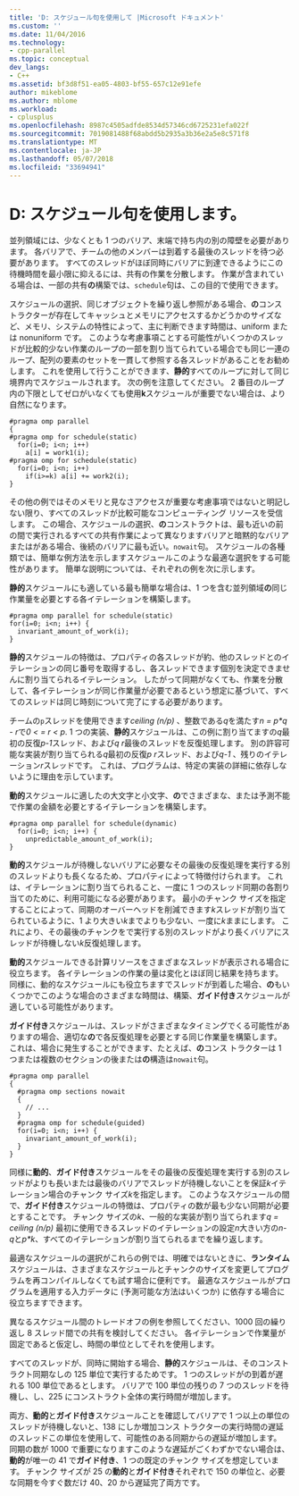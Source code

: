 ```yaml
---
title: 'D: スケジュール句を使用して |Microsoft ドキュメント'
ms.custom: ''
ms.date: 11/04/2016
ms.technology:
- cpp-parallel
ms.topic: conceptual
dev_langs:
- C++
ms.assetid: bf3d8f51-ea05-4803-bf55-657c12e91efe
author: mikeblome
ms.author: mblome
ms.workload:
- cplusplus
ms.openlocfilehash: 8987c4505adfde8534d57346cd6725231efa022f
ms.sourcegitcommit: 7019081488f68abdd5b2935a3b36e2a5e8c571f8
ms.translationtype: MT
ms.contentlocale: ja-JP
ms.lasthandoff: 05/07/2018
ms.locfileid: "33694941"
---
```

# <a name="d-using-the-schedule-clause"></a>D: スケジュール句を使用します。
並列領域には、少なくとも 1 つのバリア、末端で持ち内の別の障壁を必要があります。 各バリアで、チームの他のメンバーは到着する最後のスレッドを待つ必要があります。 すべてのスレッドがほぼ同時にバリアに到達できるようにこの待機時間を最小限に抑えるには、共有の作業を分散します。 作業が含まれている場合は、一部の共有**の**構築では、`schedule`句は、この目的で使用できます。  
  
 スケジュールの選択、同じオブジェクトを繰り返し参照がある場合、**の**コンス トラクターが存在してキャッシュとメモリにアクセスするかどうかのサイズなど、メモリ、システムの特性によって、主に判断できます時間は、uniform または nonuniform です。 このような考慮事項ことする可能性がいくつかのスレッドが比較的少ない作業のループの一部を割り当てられている場合でも同じ一連のループ、配列の要素のセットを一貫して参照する各スレッドがあることをお勧めします。 これを使用して行うことができます、**静的**すべてのループに対して同じ境界内でスケジュールされます。 次の例を注意してください。 2 番目のループ内の下限としてゼロがいなくても使用**k**スケジュールが重要でない場合は、より自然になります。  
  
```  
#pragma omp parallel  
{  
#pragma omp for schedule(static)  
  for(i=0; i<n; i++)  
    a[i] = work1(i);  
#pragma omp for schedule(static)  
  for(i=0; i<n; i++)  
    if(i>=k) a[i] += work2(i);  
}  
```  
  
 その他の例ではそのメモリと見なさアクセスが重要な考慮事項ではないと明記しない限り、すべてのスレッドが比較可能なコンピューティング リソースを受信します。 この場合、スケジュールの選択、**の**コンストラクトは、最も近いの前の間で実行されるすべての共有作業によって異なりますバリアと暗黙的なバリアまたはがある場合、後続のバリアに最も近い。`nowait`句。 スケジュールの各種類では、簡単な例方法を示しますスケジュールこのような最適な選択をする可能性があります。 簡単な説明については、それぞれの例を次に示します。  
  
 **静的**スケジュールにも適している最も簡単な場合は、1 つを含む並列領域**の**同じ作業量を必要とする各イテレーションを構築します。  
  
```  
#pragma omp parallel for schedule(static)  
for(i=0; i<n; i++) {  
  invariant_amount_of_work(i);  
}  
```  
  
 **静的**スケジュールの特徴は、プロパティの各スレッドが約、他のスレッドとのイテレーションの同じ番号を取得するし、各スレッドできます個別を決定できませんに割り当てられるイテレーション。 したがって同期がなくても、作業を分散して、各イテレーションが同じ作業量が必要であるという想定に基づいて、すべてのスレッドは同じ時刻について完了にする必要があります。  
  
 チームの`p`スレッドを使用できます*ceiling (n/p)* 、整数である*q*を満たす*n = p\*q - r*で*0 < = r < p*. 1 つの実装、**静的**スケジュールは、この例に割り当てますの*q*最初の反復*p-1*スレッド、および*q r*最後のスレッドを反復処理します。  別の許容可能な実装が割り当てられる*q*最初の反復*p r*スレッド、および*q-1* 、残りのイテレーション*r*スレッドです。 これは、プログラムは、特定の実装の詳細に依存しないように理由を示しています。  
  
 **動的**スケジュールに適したの大文字と小文字、**の**でさまざまな、または予測不能で作業の金額を必要とするイテレーションを構築します。  
  
```  
#pragma omp parallel for schedule(dynamic)  
  for(i=0; i<n; i++) {  
    unpredictable_amount_of_work(i);  
}  
```  
  
 **動的**スケジュールが待機しないバリアに必要なその最後の反復処理を実行する別のスレッドよりも長くなるため、プロパティによって特徴付けられます。 これは、イテレーションに割り当てられること、一度に 1 つのスレッド同期の各割り当てのために、利用可能になる必要があります。 最小のチャンク サイズを指定することによって、同期のオーバーヘッドを削減できます*k*スレッドが割り当てられているように、1 より大きい*k*までよりも少ない、一度に*k*ままにします。 これにより、その最後のチャンクをで実行する別のスレッドがより長くバリアにスレッドが待機しない*k*反復処理します。  
  
 **動的**スケジュールできる計算リソースをさまざまなスレッドが表示される場合に役立ちます。 各イテレーションの作業の量は変化とほぼ同じ結果を持ちます。 同様に、動的なスケジュールにも役立ちますでスレッドが到着した場合、**の**もいくつかでこのような場合のさまざまな時間は、構築、**ガイド付き**スケジュールが適している可能性があります。  
  
 **ガイド付き**スケジュールは、スレッドがさまざまなタイミングでくる可能性がありますの場合、適切な**の**で各反復処理を必要とする同じ作業量を構築します。 これは、場合に発生することができます、たとえば、**の**コンス トラクターは 1 つまたは複数のセクションの後または**の**構造は`nowait`句。  
  
```  
#pragma omp parallel  
{  
  #pragma omp sections nowait  
  {  
    // ...  
  }  
  #pragma omp for schedule(guided)  
  for(i=0; i<n; i++) {  
    invariant_amount_of_work(i);  
  }  
}  
```  
  
 同様に**動的**、**ガイド付き**スケジュールをその最後の反復処理を実行する別のスレッドがよりも長いまたは最後のバリアでスレッドが待機しないことを保証*k*イテレーション場合のチャンク サイズ*k*を指定します。 このようなスケジュールの間で、**ガイド付き**スケジュールの特徴は、プロパティの数が最も少ない同期が必要とすることです。 チャンク サイズの*k*、一般的な実装が割り当てられます*q = ceiling (n/p)* 最初に使用できるスレッドのイテレーションの設定*n*大きい方の*n-q*と*p\*k*、すべてのイテレーションが割り当てられるまでを繰り返します。  
  
 最適なスケジュールの選択がこれらの例では、明確ではないときに、**ランタイム**スケジュールは、さまざまなスケジュールとチャンクのサイズを変更してプログラムを再コンパイルしなくても試す場合に便利です。 最適なスケジュールがプログラムを適用する入力データに (予測可能な方法はいくつか) に依存する場合に役立ちますできます。  
  
 異なるスケジュール間のトレードオフの例を参照してください、1000 回の繰り返し 8 スレッド間での共有を検討してください。 各イテレーションで作業量が固定であると仮定し、時間の単位としてそれを使用します。  
  
 すべてのスレッドが、同時に開始する場合、**静的**スケジュールは、そのコンストラクト同期なしの 125 単位で実行するためです。 1 つのスレッドがの到着が遅れる 100 単位であるとします。 バリアで 100 単位の残りの 7 つのスレッドを待機し、し、225 にコンストラクト全体の実行時間が増加します。  
  
 両方、**動的**と**ガイド付き**スケジュールことを確認してバリアで 1 つ以上の単位のスレッドが待機しないと、138 にしか増加コンス トラクターの実行時間の遅延のスレッドこの単位を使用して、可能性のある同期からの遅延が増加します。 同期の数が 1000 で重要になりますこのような遅延がごくわずかでない場合は、**動的**が唯一の 41 で**ガイド付き**、1 つの既定のチャンク サイズを想定しています。 チャンク サイズが 25 の**動的**と**ガイド付き**それぞれで 150 の単位と、必要な同期を今すぐ数だけ 40、20 から遅延完了両方です。